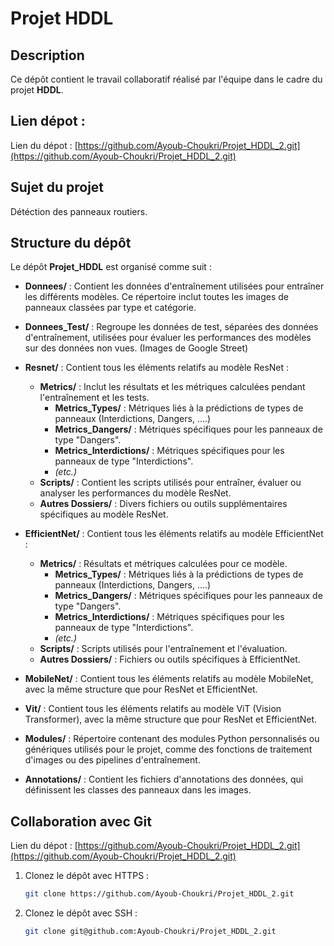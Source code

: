 # Projet HDDL





## Description
Ce dépôt contient le travail collaboratif réalisé par l'équipe dans le cadre du projet **HDDL**.


## Lien dépot : 

Lien du dépot : [https://github.com/Ayoub-Choukri/Projet_HDDL_2.git](https://github.com/Ayoub-Choukri/Projet_HDDL_2.git)

## Sujet du projet
Détéction des panneaux routiers.
## Structure du dépôt

Le dépôt **Projet_HDDL** est organisé comme suit :  

- **Donnees/** : Contient les données d'entraînement utilisées pour entraîner les différents modèles. Ce répertoire inclut toutes les images de panneaux classées par type et catégorie.  

- **Donnees_Test/** : Regroupe les données de test, séparées des données d'entraînement, utilisées pour évaluer les performances des modèles sur des données non vues. (Images de Google Street)

- **Resnet/** : Contient tous les éléments relatifs au modèle ResNet :  
  - **Metrics/** : Inclut les résultats et les métriques calculées pendant l'entraînement et les tests.
    - **Metrics_Types/** : Métriques liés à la prédictions de types de panneaux (Interdictions, Dangers, ....)
    - **Metrics_Dangers/** : Métriques spécifiques pour les panneaux de type "Dangers".  
    - **Metrics_Interdictions/** : Métriques spécifiques pour les panneaux de type "Interdictions".  
    - *(etc.)*  
  - **Scripts/** : Contient les scripts utilisés pour entraîner, évaluer ou analyser les performances du modèle ResNet.  
  - **Autres Dossiers/** : Divers fichiers ou outils supplémentaires spécifiques au modèle ResNet.  

- **EfficientNet/** : Contient tous les éléments relatifs au modèle EfficientNet :  
  - **Metrics/** : Résultats et métriques calculées pour ce modèle.
    - **Metrics_Types/** : Métriques liés à la prédictions de types de panneaux (Interdictions, Dangers, ....)
    - **Metrics_Dangers/** : Métriques spécifiques pour les panneaux de type "Dangers".  
    - **Metrics_Interdictions/** : Métriques spécifiques pour les panneaux de type "Interdictions".  
    - *(etc.)*  
  - **Scripts/** : Scripts utilisés pour l'entraînement et l'évaluation.  
  - **Autres Dossiers/** : Fichiers ou outils spécifiques à EfficientNet.  

- **MobileNet/** : Contient tous les éléments relatifs au modèle MobileNet, avec la même structure que pour ResNet et EfficientNet.  

- **Vit/** : Contient tous les éléments relatifs au modèle ViT (Vision Transformer), avec la même structure que pour ResNet et EfficientNet.  

- **Modules/** : Répertoire contenant des modules Python personnalisés ou génériques utilisés pour le projet, comme des fonctions de traitement d'images ou des pipelines d'entraînement.  

- **Annotations/** : Contient les fichiers d'annotations des données, qui définissent les classes des panneaux dans les images.  



## Collaboration avec Git


Lien du dépot : [https://github.com/Ayoub-Choukri/Projet_HDDL_2.git](https://github.com/Ayoub-Choukri/Projet_HDDL_2.git)

1. Clonez le dépôt avec HTTPS :
   ```bash
   git clone https://github.com/Ayoub-Choukri/Projet_HDDL_2.git

2. Clonez le dépôt avec SSH :
   ```bash
   git clone git@github.com:Ayoub-Choukri/Projet_HDDL_2.git

